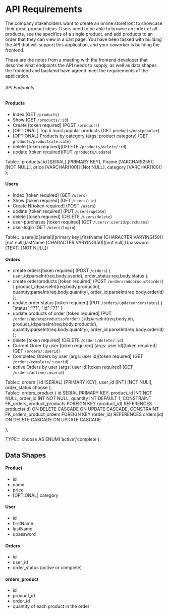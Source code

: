 # API Requirements
The company stakeholders want to create an online storefront to showcase their great product ideas. Users need to be able to browse an index of all products, see the specifics of a single product, and add products to an order that they can view in a cart page. You have been tasked with building the API that will support this application, and your coworker is building the frontend.

These are the notes from a meeting with the frontend developer that describe what endpoints the API needs to supply, as well as data shapes the frontend and backend have agreed meet the requirements of the application. 

###### API Endpoints #######
#### Products
- Index (GET `/products`)
- Show  (GET `/products/:id`)
- Create [token required] (POST `/products`)
- [OPTIONAL] Top 5 most popular products (GET `products/mostpopular`)
- [OPTIONAL] Products by category (args: product category) (GET `products/productcate:cate`)
- delete [token required](DELETE `/products/delete/:id`)
- update [token required](PUT `/products/update`)

Table::: products(
    id [SERIAL] [PRIMARY KEY],
    Pname [VARCHAR(255)] [NOT NULL],
    price [VARCHAR(100)] [Not NULL],
    category [VARCHAR(100)] 
);


#### Users
- Index [token required] (GET `/users`)
- Show [token required]   (GET `/users/:id`)
- Create N[token required] (POST `/users`)
- update [token required]  (PUT `/users/update`)
- delete [token required]  (DELETE `/users/delete`)
- user-purchases [token required]  (GET `/users/:userid/purchases`)
- user-login   (GET `/users/login`)

Table::: users(id[serial][primary key],firstName [CHARACTER VARYING(50)][not null],lastName [CHARACTER VARYING(50)][not null],Upassword [TEXT] [NOT NULL])
#### Orders
- create orders[token required] (POST `/orders`)
    {
            user_id:parseInt(req.body.userid),
            order_status:req.body.status
    };
- create orderproducts [token required] (POST `/orders/addproductsorder`)
    {
            product_id:parseInt(req.body.productid),
            quantity:parseInt(req.body.quantity),
            order_id:parseInt(req.body.orderid)
    };
- update order status [token required] (PUT `/orders/updateorderstatus`) 
    {
          "status":"??",
          "id":"??"
    }
- update products of order [token required] (PUT `/orders/updateproductsoforder`) 
    {
            id:parseInt(req.body.id),
            product_id:parseInt(req.body.productid),
            quantity:parseInt(req.body.quantity),
            order_id:parseInt(req.body.orderid)
    };
- delete [token required] (DELETE `/orders/delete/:id`)
- Current Order by user [token required] (args: user id)[token required] (GET `/orders/:userid`)
- Completed Orders by user (args: user id)[token required] (GET `/orders/complete/:userid`)
- active Orders by user (args: user id)[token required] (GET `/orders/active/:userid`)

Table::: orders (
    id [SERIAL] [PRIMARY KEY],
    user_id [INT] [NOT NULl],
    order_status choose
);<br>
Table::: orders_product (
    id SERIAL  PRIMARY KEY,
    product_id INT  NOT NULL,
    order_id   INT  NOT NULL,
    quantity   INT DEFAULT 1,
    CONSTRAINT FK_orders_product_products FOREIGN KEY (product_id)
    REFERENCES products(id) ON DELETE CASCADE ON  UPDATE CASCADE,
    CONSTRAINT FK_orders_product_orders FOREIGN KEY (order_id)
    REFERENCES orders(id) ON DELETE CASCADE ON  UPDATE CASCADE

);

TYPE::: choose AS ENUM('active','complete');
## Data Shapes
#### Product
-  id
- name
- price
- [OPTIONAL] category

#### User
- id
- firstName
- lastName
- upassword

#### Orders
- id
- user_id
- order_status (active or complete)

#### orders_product
- id
- product_id
- order_id 
- quantity of each product in the order
